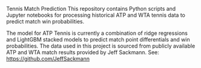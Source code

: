 Tennis Match Prediction
This repository contains Python scripts and Jupyter notebooks for processing historical ATP and WTA tennis data to predict match win probabilities.

The model for ATP Tennis is currently a combination of ridge regressions and LightGBM stacked models to predict match point differentials and win probabilities. The data used in this project is sourced from publicly available ATP and WTA match results provided by Jeff Sackmann. See: https://github.com/JeffSackmann